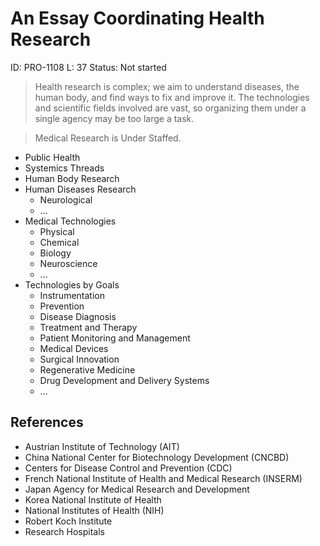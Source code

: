 # An Essay Coordinating Health Research

ID: PRO-1108
L: 37
Status: Not started

> Health research is complex; we aim to understand diseases, the human body, and find ways to fix and improve it. The technologies and scientific fields involved are vast, so organizing them under a single agency may be too large a task.
> 

> Medical Research is Under Staffed.
> 

- Public Health
- Systemics Threads
- Human Body Research
- Human Diseases Research
    - Neurological
    - …
- Medical Technologies
    - Physical
    - Chemical
    - Biology
    - Neuroscience
    - …
- Technologies by Goals
    - Instrumentation
    - Prevention
    - Disease Diagnosis
    - Treatment and Therapy
    - Patient Monitoring and Management
    - Medical Devices
    - Surgical Innovation
    - Regenerative Medicine
    - Drug Development and Delivery Systems
    - …

## References

- Austrian Institute of Technology (AIT)
- China National Center for Biotechnology Development (CNCBD)
- Centers for Disease Control and Prevention (CDC)
- French National Institute of Health and Medical Research (INSERM)
- Japan Agency for Medical Research and Development
- Korea National Institute of Health
- National Institutes of Health (NIH)
- Robert Koch Institute
- Research Hospitals